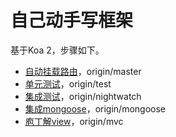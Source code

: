 # 自己动手写框架

基于Koa 2，步骤如下。

- [自动挂载路由](https://github.com/i5ting/mvc/tree/master)，origin/master
- [单元测试](https://github.com/i5ting/mvc/tree/test)，origin/test
- [集成测试](https://github.com/i5ting/mvc/tree/nightwatch)，origin/nightwatch
- [集成mongoose](https://github.com/i5ting/mvc/tree/mongoose)，origin/mongoose
- [庖丁解view](https://github.com/i5ting/mvc/tree/mvc)，origin/mvc
